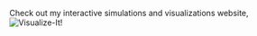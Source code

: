 Check out my interactive simulations and visualizations website, ![Visualize-It](https://visualize-it.github.io/)!

<!-- ![My GitHub stats](https://github-readme-stats.vercel.app/api?username=chanrt&theme=dark&count_private=true&show_icons=true)

![Top Langs](https://github-readme-stats.vercel.app/api/top-langs/?username=chanrt&layout=compact&theme=dark&hide=Jupyter%20Notebook,HTML,CSS,Shell&langs_count=8)

<a href="https://github.com/chanrt/chess-ai">
  <img align="center" src="https://github-readme-stats.vercel.app/api/pin/?username=chanrt&repo=chess-ai&theme=buefy" />
</a>
<a href="https://github.com/chanrt/2021-iGEM-IISc-wiki">
  <img align="center" src="https://github-readme-stats.vercel.app/api/pin/?username=chanrt&repo=2021-iGEM-IISc-wiki&theme=buefy" />
</a>

<a href="https://github.com/chanrt/collective-behaviour-interactive">
  <img align="center" src="https://github-readme-stats.vercel.app/api/pin/?username=chanrt&repo=collective-behaviour-interactive&theme=buefy" />
</a>
<a href="https://github.com/chanrt/procedural-racing-3d">
  <img align="center" src="https://github-readme-stats.vercel.app/api/pin/?username=chanrt&repo=procedural-racing-3d&theme=buefy" />
</a> -->

<!--
**chanrt/chanrt** is a ✨ _special_ ✨ repository because its `README.md` (this file) appears on your GitHub profile.

Here are some ideas to get you started:

- 🔭 I’m currently working on ...
- 🌱 I’m currently learning ...
- 👯 I’m looking to collaborate on ...
- 🤔 I’m looking for help with ...
- 💬 Ask me about ...
- 📫 How to reach me: ...
- 😄 Pronouns: ...
- ⚡ Fun fact: ...
-->
